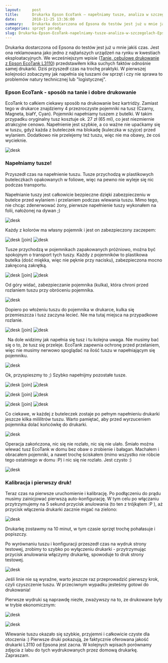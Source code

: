 ```yaml
---
layout:     post
title:      Drukarka Epson EcoTank – napełniamy tusze, analiza w szczegółach (Epson EcoTank L3110)
date:       2018-11-25 13:36:00
summary:    Drukarka dostarczona od Epsona do testów jest już u mnie jakiś czas. Jest ona reklamowana jako jedno z najtańszych urządzeń na rynku w kwestiach eksploatacyjnych. We wcześniejszym wpisie (Tanie, cebulowe drukowanie z Epson EcoTank L3110) przedstawiłem kilka suchych faktów odnośnie samej drukarki. Dziś przyszedł czas na trochę praktyki. W pierwszej kolejności zobaczymy jak napełnia się tuszami ów s...
categories: sprzęt porady
slug: Drukarka-Epson-EcoTank-napelniamy-tusze-analiza-w-szczegolach-Epson-EcoTank-L,92369.html
---
```




Drukarka dostarczona od Epsona do testów jest już u mnie jakiś czas. Jest ona reklamowana jako jedno z najtańszych urządzeń na rynku w kwestiach eksploatacyjnych. We wcześniejszym wpisie ([Tanie, cebulowe drukowanie z Epson EcoTank L3110](http://blog.djfoxer.pl/Tanie-cebulowe-drukowanie-z-Epson-EcoTank-L,92206.html)) przedstawiłem kilka suchych faktów odnośnie samej drukarki. Dziś przyszedł czas na trochę praktyki. W pierwszej kolejności zobaczymy jak napełnia się tuszami ów sprzęt i czy nie sprawa to problemów natury technicznej lub "logistycznej".


### Epson EcoTank - sposób na tanie i dobre drukowanie


EcoTank to całkiem ciekawy sposób na drukowanie bez kartridży. Zamiast tego w drukarce znajdziemy 4 przezroczyste pojemniki na tusz (Czarny, Magneta, białY, Cyan). Pojemniki napełniamy tuszem z butelki. W takim przypadku oryginalny tusz kosztuje ok. 27 zł (65 ml), co jest niezmiernie atrakcyjne cenowo. Napełnienie jest szybkie, a co ważne nie upaćkamy się w tuszu, gdyż każda z buteleczek ma blokadę (kuleczka w szyjce) przed wylaniem. Dodatkowo nie przelejemy też tuszu, więc nie ma obawy, że coś wycieknie. 




![desk](https://raw.githubusercontent.com/djfoxer/djfoxer.github.io/master/_img/2018-11-25-_2_/g_-_-x-_-_-_x05dfedfd-9268-46ad-b25d-bd0583f9f0af.jpg)



### Napełniamy tusze!


Przyszedł czas na napełnienie tuszu. Tusze przychodzą w plastikowych buteleczkach opakowanych w foliowe, więc na pewno nie wyleje się nic podczas transportu.

Napełnianie tuszy jest całkowicie bezpieczne dzięki zabezpieczeniu w butelce przed wylaniem i przelaniem podczas wlewania tuszu. Mimo tego, nie chcąc zdenerwować żony, pierwsze napełnienie tuszy wykonałem na folii, nałożonej na dywan ;)




![desk](https://raw.githubusercontent.com/djfoxer/djfoxer.github.io/master/_img/2018-11-25-_2_/g_-_-x-_-_-_x8bcfb893-129a-4c2c-b424-a6f72b6b671c.jpg)


Każdy z kolorów ma własny pojemnik i jest on zabezpieczony zaczepem:




![desk](https://raw.githubusercontent.com/djfoxer/djfoxer.github.io/master/_img/2018-11-25-_2_/g_-_-x-_-_-_xfb94e2a3-28d1-4b18-9cf3-bfd2f4b2bc03.jpg)
[join]
![desk](https://raw.githubusercontent.com/djfoxer/djfoxer.github.io/master/_img/2018-11-25-_2_/g_-_-x-_-_-_x7a979b40-0c78-4af7-8b3e-6bf206040c36.jpg)


Tusze przychodzą w pojemnikach zapakowanych próżniowo, można być spokojnym o transport tych tuszy. Każdy z pojemników to plastikowa butelka (dość miękka, więc nie pęknie przy nacisku), zabezpieczona mocno zakręconą zakrętką.




![desk](https://raw.githubusercontent.com/djfoxer/djfoxer.github.io/master/_img/2018-11-25-_2_/g_-_-x-_-_-_x23c59bb2-b281-42f8-81ce-9cd82c35bf4c.jpg)
[join]
![desk](https://raw.githubusercontent.com/djfoxer/djfoxer.github.io/master/_img/2018-11-25-_2_/g_-_-x-_-_-_x2191b1ef-acd0-44db-8403-c0260f35890f.jpg)


Od góry widać, zabezpieczanie pojemnika (kulka), która chroni przed rozlaniem tuszu przy obróceniu pojemnika.




![desk](https://raw.githubusercontent.com/djfoxer/djfoxer.github.io/master/_img/2018-11-25-_2_/g_-_-x-_-_-_xdf3f7c06-f207-4c13-9826-718c2b814aff.jpg)


Dopiero po włożeniu tuszu do pojemnika w drukarce, kulka się przemieszcza i tusz zaczyna lecieć. Nie ma tutaj miejsca na przypadkowe rozlanie.




![desk](https://raw.githubusercontent.com/djfoxer/djfoxer.github.io/master/_img/2018-11-25-_2_/g_-_-x-_-_-_xe1bc011d-cea7-4baf-9c2c-f7d275272cc5.jpg)
[join]
![desk](https://raw.githubusercontent.com/djfoxer/djfoxer.github.io/master/_img/2018-11-25-_2_/g_-_-x-_-_-_x189512b7-e624-420c-b2a6-711533bfe7bb.jpg)


 
Na dole widzimy jak napełnia się tusz i tu kolejna uwaga. Nie musimy bać się o to, że tusz się przeleje. EcoTank zapewnia ochronę przed przelaniem, więc nie musimy nerwowo spoglądać na ilość tuszu w napełniającym się pojemniku.




![desk](https://raw.githubusercontent.com/djfoxer/djfoxer.github.io/master/_img/2018-11-25-_2_/g_-_-x-_-_-_x9bf567a5-0505-4c72-92da-b28dce2d2d0c.jpg)


Ok, przyspieszmy to ;) Szybko napełnijmy pozostałe tusze.




![desk](https://raw.githubusercontent.com/djfoxer/djfoxer.github.io/master/_img/2018-11-25-_2_/g_-_-x-_-_-_x594d1260-cb83-4368-a1c1-9dd1f81d95dd.jpg)
[join]
![desk](https://raw.githubusercontent.com/djfoxer/djfoxer.github.io/master/_img/2018-11-25-_2_/g_-_-x-_-_-_x6ee62021-cad1-4cdf-aadd-bc961e971bad.jpg)





![desk](https://raw.githubusercontent.com/djfoxer/djfoxer.github.io/master/_img/2018-11-25-_2_/g_-_-x-_-_-_x9f3eec0e-03e2-48f8-8199-6ae20a1be9e4.jpg)
[join]
![desk](https://raw.githubusercontent.com/djfoxer/djfoxer.github.io/master/_img/2018-11-25-_2_/g_-_-x-_-_-_xff3bbfad-301c-45a3-9a7d-5156fd8cf91b.jpg)





![desk](https://raw.githubusercontent.com/djfoxer/djfoxer.github.io/master/_img/2018-11-25-_2_/g_-_-x-_-_-_x63af6bb4-d0a2-4159-93cb-c949b3839de6.jpg)
[join]
![desk](https://raw.githubusercontent.com/djfoxer/djfoxer.github.io/master/_img/2018-11-25-_2_/g_-_-x-_-_-_xed5ba02e-048e-44dd-9c0a-974b26d15b29.jpg)


Co ciekawe, w każdej z buteleczek zostaje po pełnym napełnieniu drukarki jeszcze kilka mililitrów tuszu. Warto pamiętać, aby przed wyrzuceniem pojemnika dolać końcówkę do drukarki.




![desk](https://raw.githubusercontent.com/djfoxer/djfoxer.github.io/master/_img/2018-11-25-_2_/g_-_-x-_-_-_x35b95253-fb68-4aaf-afbb-9328a786ec1a.jpg)


Operacja zakończona, nic się nie rozlało, nic się nie ulało. Śmiało można wlewać tusz EcoTank w domu bez obaw o zrobienie i bałagan. Machałem i obracałem pojemniki, a nawet trochę ściskałem (mimo wszystko nie róbcie tego ostatniego w domu :P) i nic się nie rozlało. Jest czysto :)




![desk](https://raw.githubusercontent.com/djfoxer/djfoxer.github.io/master/_img/2018-11-25-_2_/g_-_-x-_-_-_xa83766e5-2c0b-4e49-b187-4bcf3ce5b4fd.jpg)



### Kalibracja i pierwszy druk!


Teraz czas na pierwsze uruchomienie i kalibrację. Po podłączeniu do prądu musimy zainicjować pierwszą auto-konfigurację. W tym celu po włączaniu przytrzymujemy na 5 sekund przycisk anulowania (to ten z trójkątem :P ), aż przycisk włączenia drukarki zacznie migać na zielono:




![desk](https://raw.githubusercontent.com/djfoxer/djfoxer.github.io/master/_img/2018-11-25-_2_/g_-_-x-_-_-_x251eb6e9-5eb6-4ac1-b99e-6a4da3c515eb.jpg)


Drukarkę zostawmy na 10 minut, w tym czasie sprzęt trochę pohałasuje i popiszczy.

Po wyrównaniu tuszu i konfiguracji przeszedł czas na wydruk strony testowej, zrobimy to szybko po wyłączeniu drukarki - przytrzymując przycisk anulowania włączymy drukarkę, spowoduje to druk strony testowej. 




![desk](https://raw.githubusercontent.com/djfoxer/djfoxer.github.io/master/_img/2018-11-25-_2_/g_-_-x-_-_-_x1cb8d004-18fc-4269-aa8b-2123fae1c6bc.jpg)


Jeśli linie nie są wyraźne, warto jeszcze raz przeprowadzić pierwszy krok, czyli czyszczenie tuszu. W przeciwnym wypadku jesteśmy gotowi do drukowania!

Pierwsze wydruki są naprawdę niezłe, zważywszy na to, ze drukowane były w trybie ekonomicznym:




![desk](https://raw.githubusercontent.com/djfoxer/djfoxer.github.io/master/_img/2018-11-25-_2_/g_-_-x-_-_-_x3335bff2-2afa-405d-9952-51a90bb7d0bb.jpg)





![desk](https://raw.githubusercontent.com/djfoxer/djfoxer.github.io/master/_img/2018-11-25-_2_/g_-_-x-_-_-_x26017f36-eda2-48d1-8e99-b64d372a2b4a.jpg)


Wlewanie tuszu okazało się szybkie, przyjemni i całkowicie czyste dla otoczenia :) Pierwsze druki pokazują, że faktycznie oferowana jakość drukarki L3110 od Epsona jest zacna. W kolejnych wpisach porównamy zdjęcia z labu do tych wydrukowanych przez domową drukarkę. Zapraszam. 
